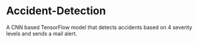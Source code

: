 # Accident-Detection
A CNN based TensorFlow model that detects accidents based on 4 severity levels and sends a mail alert.
